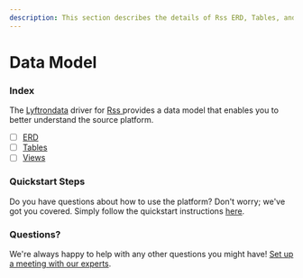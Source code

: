 ```yaml
---
description: This section describes the details of Rss ERD, Tables, and Views.
---
```


# Data Model

### Index

The  [Lyftrondata](https://www.lyftrondata.com/) driver for [Rss](https://www.lyftrondata.com/integration/rss/)[ ](https://www.lyftrondata.com/integration/rss/)provides a data model that enables you to better understand the source platform.

* [ ] [ERD](../../../technology-analytics/rss/data-model/erd.md)
* [ ] [Tables](../../../technology-analytics/rss/data-model/tables.md)
* [ ] [Views](../../../technology-analytics/rss/data-model/views.md)

### Quickstart Steps

Do you have questions about how to use the platform? Don't worry; we've got you covered. Simply follow the quickstart instructions [here](../../../../quickstart-steps.md).

### Questions? <a href="#questions" id="questions"></a>

We're always happy to help with any other questions you might have! [Set up a meeting with our experts](https://www.lyftrondata.com/book-a-meeting/).

